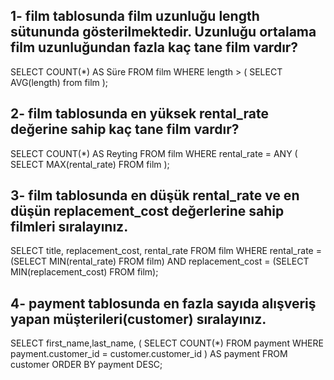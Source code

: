 ## 1- film tablosunda film uzunluğu length sütununda gösterilmektedir. Uzunluğu ortalama film uzunluğundan fazla kaç tane film vardır?

SELECT COUNT(*) AS Süre FROM film
WHERE length > (
	SELECT AVG(length) from film
);

## 2- film tablosunda en yüksek rental_rate değerine sahip kaç tane film vardır?

SELECT COUNT(*) AS Reyting FROM film
WHERE rental_rate = ANY (
	SELECT MAX(rental_rate) FROM film
);

## 3- film tablosunda en düşük rental_rate ve en düşün replacement_cost değerlerine sahip filmleri sıralayınız.

SELECT title, replacement_cost, rental_rate FROM film
WHERE rental_rate = 
(SELECT MIN(rental_rate) FROM film) 
AND replacement_cost = 
(SELECT MIN(replacement_cost) FROM film);

## 4- payment tablosunda en fazla sayıda alışveriş yapan müşterileri(customer) sıralayınız.

SELECT first_name,last_name, ( SELECT COUNT(*) FROM payment WHERE payment.customer_id = customer.customer_id ) 
AS payment FROM customer 
ORDER BY payment DESC;
